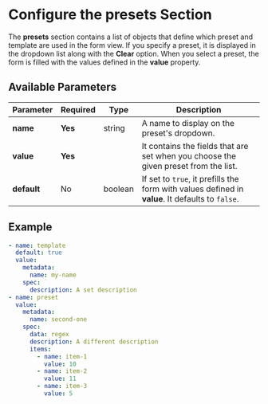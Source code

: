 # Configure the presets Section

The **presets** section contains a list of objects that define which preset and template are used in the form view. If you specify a preset, it is displayed in the dropdown list along with the **Clear** option. When you select a preset, the form is filled with the values defined in the **value** property.

## Available Parameters

| Parameter   | Required | Type    | Description                                                                                      |
|-------------|----------|---------|--------------------------------------------------------------------------------------------------|
| **name**    | **Yes**  | string  | A name to display on the preset's dropdown.                                                      |
| **value**   | **Yes**  |         | It contains the fields that are set when you choose the given preset from the list.              |
| **default** | No       | boolean | If set to `true`, it prefills the form with values defined in **value**. It defaults to `false`. |

## Example

```yaml
- name: template
  default: true
  value:
    metadata:
      name: my-name
    spec:
      description: A set description
- name: preset
  value:
    metadata:
      name: second-one
    spec:
      data: regex
      description: A different description
      items:
        - name: item-1
          value: 10
        - name: item-2
          value: 11
        - name: item-3
          value: 5
```
